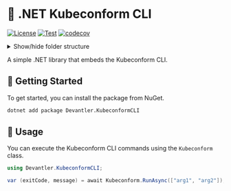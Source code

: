 # 🔎 .NET Kubeconform CLI

[![License](https://img.shields.io/badge/License-Apache_2.0-blue.svg)](https://opensource.org/licenses/Apache-2.0)
[![Test](https://github.com/devantler/dotnet-kubeconform-cli/actions/workflows/test.yaml/badge.svg)](https://github.com/devantler/dotnet-kubeconform-cli/actions/workflows/test.yaml)
[![codecov](https://codecov.io/gh/devantler/dotnet-kubeconform-cli/graph/badge.svg?token=RhQPb4fE7z)](https://codecov.io/gh/devantler/dotnet-kubeconform-cli)

<details>
  <summary>Show/hide folder structure</summary>

<!-- readme-tree start -->
```
.
├── .github
│   ├── scripts
│   └── workflows
├── Devantler.KubeconformCLI
│   └── runtimes
│       ├── linux-arm64
│       │   └── native
│       ├── linux-x64
│       │   └── native
│       ├── osx-arm64
│       │   └── native
│       ├── osx-x64
│       │   └── native
│       ├── win-arm64
│       │   └── native
│       └── win-x64
│           └── native
└── Devantler.KubeconformCLI.Tests
    └── KubeconformTests

19 directories
```
<!-- readme-tree end -->

</details>

A simple .NET library that embeds the Kubeconform CLI.

## 🚀 Getting Started

To get started, you can install the package from NuGet.

```bash
dotnet add package Devantler.KubeconformCLI
```

## 📝 Usage

You can execute the Kubeconform CLI commands using the `Kubeconform` class.

```csharp
using Devantler.KubeconformCLI;

var (exitCode, message) = await Kubeconform.RunAsync(["arg1", "arg2"]);
```
